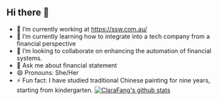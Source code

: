 ## Hi there 👋

- 🔭 I’m currently working at https://ssw.com.au/
- 🌱 I’m currently learning how to integrate into a tech company from a financial perspective
- 👯 I’m looking to collaborate on enhancing the automation of financial systems.
- 💬 Ask me about financial statement
- 😄 Pronouns: She/Her
- ⚡ Fun fact: I have studied traditional Chinese painting for nine years, starting from kindergarten.
[![ClaraFang's github stats](https://github-readme-stats.vercel.app/api?username=ClaraFang-SSW&theme=dark)](https://github.com/ClaraFang-SSW/github-readme-stats)

